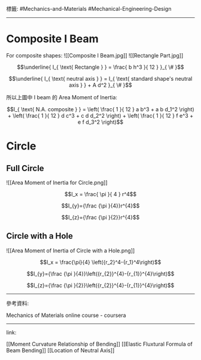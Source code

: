 標籤: #Mechanics-and-Materials #Mechanical-Engineering-Design 

---

# Composite I Beam

For composite shapes:
![[Composite I Beam.jpg]]
![[Rectangle Part.jpg]]

$$\underline{ I_{ \text{ Rectangle } } = 
\frac{ b h^3 }{ 12 } }_{ \# }$$

$$\underline{ I_{ \text{ neutral axis } } = I_{ \text{ standard shape's neutral axis } } + A d^2 }_{ \# }$$

所以上圖中 I beam 的 Area Moment of Inertia:

$$I_{ \text{ N.A. composite } } = \left( \frac{ 1 }{ 12 } a b^3 + a b d_1^2 \right) + \left( \frac{ 1 }{ 12 } d c^3 + c d d_2^2 \right) + \left( \frac{ 1 }{ 12 } f e^3 + e f d_3^2 \right)$$

# Circle

## Full Circle

![[Area Moment of Inertia for Circle.png]]

$$I_x = \frac{ \pi }{ 4 } r^4$$
  
$$I_{y}={\frac {\pi }{4}}r^{4}$$  
  
$$I_{z}={\frac {\pi }{2}}r^{4}$$

## Circle with a Hole

![[Area Moment of Inertia of Circle with a Hole.png]]

$$I_x = \frac{\pi}{4} \left({r_2}^4-{r_1}^4\right)$$  
  
$$I_{y}={\frac {\pi }{4}}\left({r_{2}}^{4}-{r_{1}}^{4}\right)$$  
  
$$I_{z}={\frac {\pi }{2}}\left({r_{2}}^{4}-{r_{1}}^{4}\right)$$

---

參考資料:

Mechanics of Materials online course - coursera

---

link:

[[Moment Curvature Relationship of Bending]]
[[Elastic Fluxtural Formula of Beam Bending]]
[[Location of Neutral Axis]]